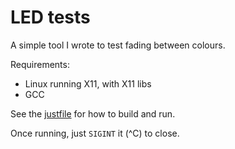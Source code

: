 # LED tests

A simple tool I wrote to test fading between colours.

Requirements:

* Linux running X11, with X11 libs
* GCC

See the [justfile](./justfile) for how to build and run.

Once running, just `SIGINT` it (^C) to close.

